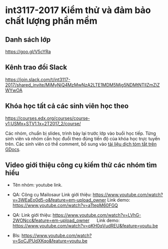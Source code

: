 # int3117-2017 Kiểm thử và đảm bảo chất lượng phần mềm

## Danh sách lớp
https://goo.gl/V5cYRa

## Kênh trao đổi Slack
https://join.slack.com/t/int3117-2017/shared_invite/MjMyNjQ4MzMwNzA2LTE1MDM5Mjg5NDMtNTllZmZiZWYwOA

## Khóa học tất cả các sinh viên học theo
https://courses.edx.org/courses/course-v1:USMx+STV1.1x+2T2017_2/course/

Các nhóm, chuẩn bị slides, trình bày lại trước lớp vào buổi học tiếp. Từng sinh viên và nhóm cần học đuổi theo đúng tiến độ của khóa học trực tuyến trên. Các sinh viên có thể comment, bổ sung vào [tài liệu dịch tóm tắt trên GDocs](https://docs.google.com/document/d/1VmkutHjYjY3sfT-H67NyrE8MzJwQFKhCGqtAOP_hIJc).

## Video giới thiệu công cụ kiểm thử các nhóm tìm hiểu

* Tên nhóm: youtube link.
* QA: Công cụ Mailosaur
Link giới thiệu: https://www.youtube.com/watch?v=3WEaEo0d5-o&feature=em-upload_owner
Link demo: https://www.youtube.com/watch?v=aTtepM60FGQ

* QA: Link giới thiệu: https://www.youtube.com/watch?v=LVhG-2WONcc&feature=em-upload_owner
      Link demo: https://www.youtube.com/watch?v=qKH0qVudREU&feature=youtu.be
* BIs:  https://www.youtube.com/watch?v=SoCJPUdXKqo&feature=youtu.be

